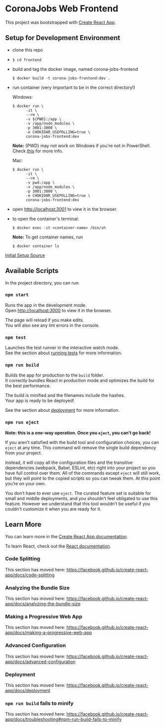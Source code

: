 # CoronaJobs Web Frontend

This project was bootstrapped with [Create React App](https://github.com/facebook/create-react-app).

## Setup for Development Environment

+ clone this repo
+ `$ cd frontend`
+ build and tag the docker image, named corona-jobs-frontend
  ```
  $ docker build -t corona-jobs-frontend:dev .
  ```
+ run container (very important to be in the correct directory!)
  
  Windows:
  ```
  $ docker run \
        -it \
        --rm \
        -v ${PWD}:/app \
        -v /app/node_modules \
        -p 3001:3000 \
        -e CHOKIDAR_USEPOLLING=true \
        corona-jobs-frontend:dev
  ```

    **Note:** {PWD} may not work on Windows if you're not in PowerShell. Check [this](https://stackoverflow.com/questions/41485217/mount-current-directory-as-a-volume-in-docker-on-windows-10) for more info.

  Mac:
  ```
  $ docker run \
        -it \
        --rm \
        -v pwd:/app \
        -v /app/node_modules \
        -p 3001:3000 \
        -e CHOKIDAR_USEPOLLING=true \
        corona-jobs-frontend:dev
  ```

+ open [http://localhost:3001](http://localhost:3001) to view it in the browser.

+ to open the container's terminal:
  ```
  $ docker exec -it <container-name> /bin/sh
  ```
  **Note:** To get container names, run
  ```
  $ docker container ls
  ```

[Initial Setup Source](https://mherman.org/blog/dockerizing-a-react-app/)


## Available Scripts

In the project directory, you can run:

### `npm start`

Runs the app in the development mode.<br />
Open [http://localhost:3000](http://localhost:3000) to view it in the browser.

The page will reload if you make edits.<br />
You will also see any lint errors in the console.

### `npm test`

Launches the test runner in the interactive watch mode.<br />
See the section about [running tests](https://facebook.github.io/create-react-app/docs/running-tests) for more information.

### `npm run build`

Builds the app for production to the `build` folder.<br />
It correctly bundles React in production mode and optimizes the build for the best performance.

The build is minified and the filenames include the hashes.<br />
Your app is ready to be deployed!

See the section about [deployment](https://facebook.github.io/create-react-app/docs/deployment) for more information.

### `npm run eject`

**Note: this is a one-way operation. Once you `eject`, you can’t go back!**

If you aren’t satisfied with the build tool and configuration choices, you can `eject` at any time. This command will remove the single build dependency from your project.

Instead, it will copy all the configuration files and the transitive dependencies (webpack, Babel, ESLint, etc) right into your project so you have full control over them. All of the commands except `eject` will still work, but they will point to the copied scripts so you can tweak them. At this point you’re on your own.

You don’t have to ever use `eject`. The curated feature set is suitable for small and middle deployments, and you shouldn’t feel obligated to use this feature. However we understand that this tool wouldn’t be useful if you couldn’t customize it when you are ready for it.

## Learn More

You can learn more in the [Create React App documentation](https://facebook.github.io/create-react-app/docs/getting-started).

To learn React, check out the [React documentation](https://reactjs.org/).

### Code Splitting

This section has moved here: https://facebook.github.io/create-react-app/docs/code-splitting

### Analyzing the Bundle Size

This section has moved here: https://facebook.github.io/create-react-app/docs/analyzing-the-bundle-size

### Making a Progressive Web App

This section has moved here: https://facebook.github.io/create-react-app/docs/making-a-progressive-web-app

### Advanced Configuration

This section has moved here: https://facebook.github.io/create-react-app/docs/advanced-configuration

### Deployment

This section has moved here: https://facebook.github.io/create-react-app/docs/deployment

### `npm run build` fails to minify

This section has moved here: https://facebook.github.io/create-react-app/docs/troubleshooting#npm-run-build-fails-to-minify
